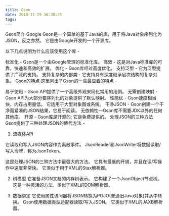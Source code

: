 ```yaml
---
title: Gson
date: 2018-11-29 16:38:25
tags:
---
```

Gson简介
Google Gson是一个简单的基于Java的库，用于将Java对象序列化为JSON，反之亦然。 它是由Google开发的一个开源库。

以下几点说明为什么应该使用这个库 -

标准化 - Gson是一个由Google管理的标准化库。
高效 - 这是对Java标准库的可靠，快速和高效的扩展。
优化 - Gson库经过高度优化。
支持泛型 - 它为泛型提供了广泛的支持。
支持复杂的内部类 - 它支持具有深度继承层次结构的复杂对象。
Gson的特点
这里列出了Gson的一些最显着的特点 -

易于使用 - Gson API提供了一个高级外观来简化常用的用例。
无需创建映射 - Gson API为大部分要序列化的对象提供了默认映射。
性能优 - Gson速度相当快，内存占用量低。 它适用于大型对象图或系统。
干净JSON - Gson创建一个干净而紧凑的JSON结果，它易于阅读。
无依赖性—Gson库不需要JDK以外的任何其他库。
开源 - Gson库是开源的; 它是免费提供的。
处理JSON的三种方法
Gson提供了三种处理JSON的替代方法 -

1. 流媒体API

它读取和写入JSON内容作为离散事件。 JsonReader和JsonWriter将数据读取/写入令牌，称为JsonToken。

这是处理JSON的三种方法中最强大的方法。 它具有最低的开销，并且在读/写操作中速度非常快。 它类似于用于XML的Stax解析器。

2. 树模型
它准备JSON文档的内存树表示。 它构建了一个JsonObject节点树。 这是一种灵活的方法，类似于XML的DOM解析器。

3. 数据绑定
它使用属性访问器将JSON转换为POJO(普通旧Java对象)并从中转换。 Gson使用数据类型适配器读取/写入JSON。 它类似于XML的JAXB解析器。